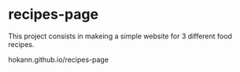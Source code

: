 # recipes-page
This project consists in makeing a simple website for 3 different food recipes. 

hokann.github.io/recipes-page
